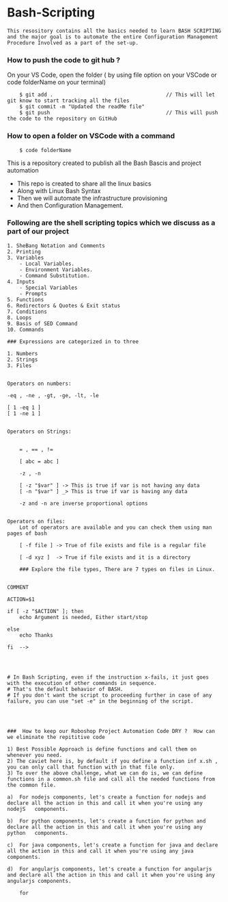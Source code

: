 # Bash-Scripting

```
This resository contains all the basics needed to learn BASH SCRIPTING and the major goal is to automate the entire Configuration Management Procedure Involved as a part of the set-up.
```

### How to push the code to git hub ?

On your VS Code, open the folder ( by using file option on your VSCode or code folderName on your terminal)

```
    $ git add .                                     // This will let git know to start tracking all the files 
    $ git commit -m "Updated the readMe file"
    $ git push                                      // This will push the code to the repository on GitHub
```

### How to open a folder on VSCode with a command

```
    $ code folderName
```
This is a repository created to publish all the Bash Bascis and project automation

*   This repo is created to share all the linux basics 
*   Along with Linux Bash Syntax
*   Then we will automate the infrastructure provisioning
*   And then Configuration Management. 


### Following are the shell scripting topics which we discuss as a part of our project

```
1. SheBang Notation and Comments
2. Printing
3. Variables
    - Local Variables.
    - Environment Variables.
    - Command Substitution.
4. Inputs
    - Special Variables
    - Prompts
5. Functions
6. Redirectors & Quotes & Exit status 
7. Conditions
8. Loops
9. Basis of SED Command
10. Commands

```





```
### Expressions are categorized in to three
```
    1. Numbers
    2. Strings
    3. Files
```

Operators on numbers:
```
    -eq , -ne , -gt, -ge, -lt, -le

    [ 1 -eq 1 ] 
    [ 1 -ne 1 ]
```

Operators on Strings:


    = , == , !=

    [ abc = abc ]

    -z , -n 

    [ -z "$var" ] -> This is true if var is not having any data
    [ -n "$var" ] _> This is true if var is having any data

    -z and -n are inverse proportional options


Operators on files:
    Lot of operators are available and you can check them using man pages of bash 

    [ -f file ] -> True of file exists and file is a regular file 

    [ -d xyz ]  -> True if file exists and it is a directory

    ### Explore the file types, There are 7 types on files in Linux.


COMMENT

ACTION=$1
 
if [ -z "$ACTION" ]; then 
    echo Argument is needed, Either start/stop
    
else 
    echo Thanks

fi  -->




# In Bash Scripting, even if the instruction x-fails, it just goes with the execution of other commands in sequence.
# That's the default behavior of BASH.
# If you don't want the script to proceeding further in case of any failure, you can use "set -e" in the beginning of the script.




###  How to keep our Roboshop Project Automation Code DRY ?  How can we eliminate the repititive code  

1) Best Possible Approach is define functions and call them on whenever you need.
2) The caviet here is, by default if you define a function inf x.sh , you can only call that function with in that file only.
3) To over the above challenge, what we can do is, we can define functions in a common.sh file and call all the needed functions from the common file.

```
    a)  For nodejs components, let's create a function for nodejs and declare all the action in this and call it when you're using any nodejS   components.

    b)  For python components, let's create a function for python and declare all the action in this and call it when you're using any python   components.

    c)  For java components, let's create a function for java and declare all the action in this and call it when you're using any java components.

    d)  For angularjs components, let's create a function for angularjs and declare all the action in this and call it when you're using any angularjs components.

```
    for
```